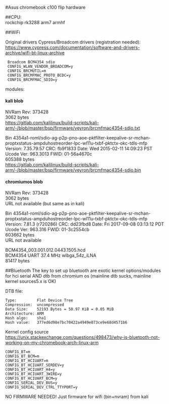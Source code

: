 #Asus chromebook c100 flip hardware


##CPU:   
rockchip rk3288 arm7 armhf  

##WiFi

Original drivers Cypress/Broadcom drivers (registration needed):    
https://www.cypress.com/documentation/software-and-drivers-archive/wifi-bt-linux-archive


     Broadcom BCM4354 sdio     
     CONFIG_WLAN_VENDOR_BROADCOM=y    
     CONFIG_BRCMUTIL=m  
     CONFIG_BRCMFMAC_PROTO_BCDC=y  
     CONFIG_BRCMFMAC_SDIO=y  

modules:  


#### kali blob
NVRam Rev: 373428  
3062 bytes  
https://gitlab.com/kalilinux/build-scripts/kali-arm/-/blob/master/bsp/firmware/veyron/brcmfmac4354-sdio.txt

Bin  4354a1-roml/sdio-ag-p2p-pno-aoe-pktfilter-keepalive-sr-mchan-proptxstatus-ampduhostreorder-lpc-wl11u-txbf-pktctx-okc-tdls-mfp Version: 7.35.79.57 CRC: fb9f1833 Date: Wed 2015-02-11 14:09:23 PST Ucode Ver: 963.3013 FWID: 01-56a4670c  
605388 bytes  
https://gitlab.com/kalilinux/build-scripts/kali-arm/-/blob/master/bsp/firmware/veyron/brcmfmac4354-sdio.bin


#### chromiumos blob
NVRam Rev: 373428  
3062 bytes  
URL not available (but same as in kali)

Bin   4354a1-roml/sdio-ag-p2p-pno-aoe-pktfilter-keepalive-sr-mchan-proptxstatus-ampduhostreorder-lpc-wl11u-txbf-pktctx-okc-tdls-mfp Version: 7.81.3 (r720286) CRC: dd23fbd8 Date: Fri 2017-09-08 03:13:12 PDT Ucode Ver: 963.316 FWID: 01-3c2554cb  
603662 bytes  
URL not available

BCM4354_003.001.012.0443.1505.hcd  
BCM4354 UART 37.4 MHz wlbga_54z_iLNA  
81417 bytes  


##Bluetooth
The key to set up bluetooth are exotic kernel options/modules for hci serial AND dtb from chromium os
(mainline dtb sucks, mainline kernel  sources5.x is OK)  

DTB file:  

    Type:         Flat Device Tree  
    Compression:  uncompressed  
    Data Size:    52193 Bytes = 50.97 KiB = 0.05 MiB  
    Architecture: ARM  
    Hash algo:    sha1  
    Hash value:   377ed6d98e7bc70422a4949e073ce9e68d4571b6  

Kernel config source  
https://unix.stackexchange.com/questions/498473/why-is-bluetooth-not-working-on-my-chromebook-arch-linux-arm  


    CONFIG_BT=m  
    CONFIG_BT_BCM=m  
    CONFIG_BT_HCIUART=m  
    CONFIG_BT_HCIUART_SERDEV=y  
    CONFIG_BT_HCIUART_H4=y  
    CONFIG_BT_HCIUART_3WIRE=y  
    CONFIG_BT_HCIUART_BCM=y  
    CONFIG_SERIAL_DEV_BUS=y  
    CONFIG_SERIAL_DEV_CTRL_TTYPORT=y  


NO FIRMWARE NEEDED! Just firmware for wifi (bin+nvram) from kali













